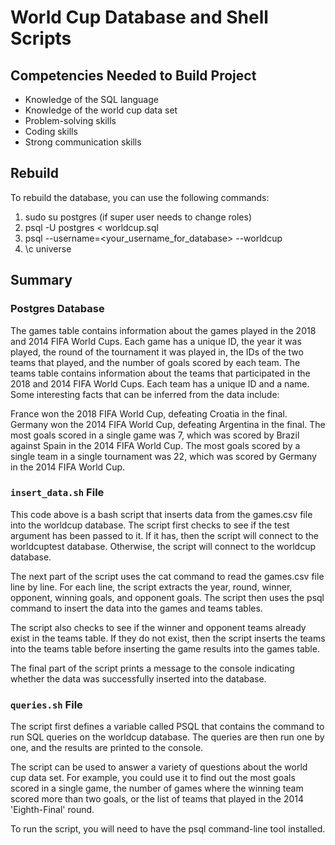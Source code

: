 # World Cup Database and Shell Scripts

## Competencies Needed to Build Project

- Knowledge of the SQL language
- Knowledge of the world cup data set
- Problem-solving skills
- Coding skills
- Strong communication skills

## Rebuild

To rebuild the database, you can use the following commands:

1. sudo su postgres (if super user needs to change roles)
2. psql -U postgres < worldcup.sql
3. psql --username=<your_username_for_database> --worldcup
4. \c universe

## Summary
### Postgres Database
The games table contains information about the games played in the 2018 and 2014 FIFA World Cups. Each game has a unique ID, the year it was played, the round of the tournament it was played in, the IDs of the two teams that played, and the number of goals scored by each team.
The teams table contains information about the teams that participated in the 2018 and 2014 FIFA World Cups. Each team has a unique ID and a name.
Some interesting facts that can be inferred from the data include:

France won the 2018 FIFA World Cup, defeating Croatia in the final.
Germany won the 2014 FIFA World Cup, defeating Argentina in the final.
The most goals scored in a single game was 7, which was scored by Brazil against Spain in the 2014 FIFA World Cup.
The most goals scored by a single team in a single tournament was 22, which was scored by Germany in the 2014 FIFA World Cup.

### `insert_data.sh` File
This code above is a bash script that inserts data from the games.csv file into the worldcup database. The script first checks to see if the test argument has been passed to it. If it has, then the script will connect to the worldcuptest database. Otherwise, the script will connect to the worldcup database.

The next part of the script uses the cat command to read the games.csv file line by line. For each line, the script extracts the year, round, winner, opponent, winning goals, and opponent goals. The script then uses the psql command to insert the data into the games and teams tables.

The script also checks to see if the winner and opponent teams already exist in the teams table. If they do not exist, then the script inserts the teams into the teams table before inserting the game results into the games table.

The final part of the script prints a message to the console indicating whether the data was successfully inserted into the database.


### `queries.sh` File
The script first defines a variable called PSQL that contains the command to run SQL queries on the worldcup database. The queries are then run one by one, and the results are printed to the console.

The script can be used to answer a variety of questions about the world cup data set. For example, you could use it to find out the most goals scored in a single game, the number of games where the winning team scored more than two goals, or the list of teams that played in the 2014 'Eighth-Final' round.

To run the script, you will need to have the psql command-line tool installed. 

